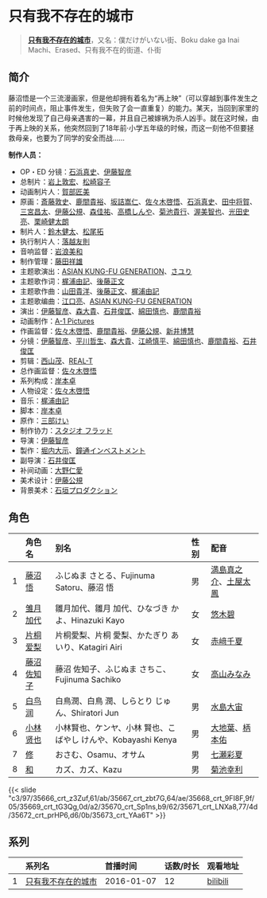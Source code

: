 # 只有我不存在的城市


> <u>**[只有我不存在的城市](https://bgm.tv/subject/137722)**</u>，又名：僕だけがいない街、Boku dake ga Inai Machi、Erased、只有我不在的街道、仆街

## 简介

藤沼悟是一个三流漫画家，但是他却拥有着名为“再上映”（可以穿越到事件发生之前的时间点，阻止事件发生，但失败了会一直重复）的能力。某天，当回到家里的时候他发现了自己母亲遇害的一幕，并且自己被嫁祸为杀人凶手。就在这时候，由于再上映的关系，他突然回到了18年前·小学五年级的时候，而这一刻他不但要拯救母亲，也要为了同学的安全而战……

**制作人员：**
- OP・ED 分镜：[石浜真史](https://bgm.tv/person/1370)、[伊藤智彦](https://bgm.tv/person/3213)
- 总制片：[岩上敦宏](https://bgm.tv/person/5782)、[松崎容子](https://bgm.tv/person/297)
- 动画制片人：[賀部匠美](https://bgm.tv/person/35922)
- 原画：[斎藤敦史](https://bgm.tv/person/12631)、[鹿間貴裕](https://bgm.tv/person/12588)、[坂詰嵩仁](https://bgm.tv/person/18228)、[佐々木啓悟](https://bgm.tv/person/13699)、[石浜真史](https://bgm.tv/person/1370)、[田中将賀](https://bgm.tv/person/3269)、[三宮昌太](https://bgm.tv/person/11346)、[伊藤公規](https://bgm.tv/person/21510)、[森佳祐](https://bgm.tv/person/25655)、[高橋しんや](https://bgm.tv/person/455)、[菊池貴行](https://bgm.tv/person/37594)、[渥美智也](https://bgm.tv/person/42697)、[光田史亮](https://bgm.tv/person/12286)、[栗崎健太朗](https://bgm.tv/person/60009)
- 制片人：[鈴木健太](https://bgm.tv/person/49713)、[松尾拓](https://bgm.tv/person/60620)
- 执行制片人：[落越友則](https://bgm.tv/person/39257)
- 音响监督：[岩浪美和](https://bgm.tv/person/231)
- 制作管理：[藤田祥雄](https://bgm.tv/person/35917)
- 主题歌演出：[ASIAN KUNG-FU GENERATION](https://bgm.tv/person/9555)、[さユり](https://bgm.tv/person/18799)
- 主题歌作词：[梶浦由記](https://bgm.tv/person/1595)、[後藤正文](https://bgm.tv/person/20284)
- 主题歌作曲：[山田貴洋](https://bgm.tv/person/20285)、[後藤正文](https://bgm.tv/person/20284)、[梶浦由記](https://bgm.tv/person/1595)
- 主题歌编曲：[江口亮](https://bgm.tv/person/10574)、[ASIAN KUNG-FU GENERATION](https://bgm.tv/person/9555)
- 演出：[伊藤智彦](https://bgm.tv/person/3213)、[森大貴](https://bgm.tv/person/21386)、[石井俊匡](https://bgm.tv/person/21139)、[綿田慎也](https://bgm.tv/person/12175)、[鹿間貴裕](https://bgm.tv/person/12588)
- 动画制作：[A-1 Pictures](https://bgm.tv/person/3525)
- 作画监督：[佐々木啓悟](https://bgm.tv/person/13699)、[鹿間貴裕](https://bgm.tv/person/12588)、[伊藤公規](https://bgm.tv/person/21510)、[新井博慧](https://bgm.tv/person/21343)
- 分镜：[伊藤智彦](https://bgm.tv/person/3213)、[平川哲生](https://bgm.tv/person/3798)、[森大貴](https://bgm.tv/person/21386)、[江崎慎平](https://bgm.tv/person/14444)、[綿田慎也](https://bgm.tv/person/12175)、[鹿間貴裕](https://bgm.tv/person/12588)、[石井俊匡](https://bgm.tv/person/21139)
- 剪辑：[西山茂](https://bgm.tv/person/6004)、[REAL-T](https://bgm.tv/person/46772)
- 总作画监督：[佐々木啓悟](https://bgm.tv/person/13699)
- 系列构成：[岸本卓](https://bgm.tv/person/10520)
- 人物设定：[佐々木啓悟](https://bgm.tv/person/13699)
- 音乐：[梶浦由記](https://bgm.tv/person/1595)
- 脚本：[岸本卓](https://bgm.tv/person/10520)
- 原作：[三部けい](https://bgm.tv/person/9275)
- 制作协力：[スタジオ フラッド](https://bgm.tv/person/29872)
- 导演：[伊藤智彦](https://bgm.tv/person/3213)
- 製作：[堀内大示](https://bgm.tv/person/18956)、[鐘通インベストメント](https://bgm.tv/person/54846)
- 副导演：[石井俊匡](https://bgm.tv/person/21139)
- 补间动画：[大野仁愛](https://bgm.tv/person/37592)
- 美术设计：[伊藤公規](https://bgm.tv/person/21510)
- 背景美术：[石垣プロダクション](https://bgm.tv/person/63929)

## 角色

|     |   角色名   |   别名  | 性别 |  配音  |
|:--- |:------  |:----      |:---  |:--   |
| 1 | [藤沼悟](https://bgm.tv/character/35666) | ふじぬま さとる、Fujinuma Satoru、藤沼 悟 | 男 | [満島真之介](https://bgm.tv/person/20601)、[土屋太鳳](https://bgm.tv/person/20603) |
| 2 | [雏月加代](https://bgm.tv/character/35667) | 雛月加代、雛月 加代、ひなづき かよ、Hinazuki Kayo | 女 | [悠木碧](https://bgm.tv/person/5076) |
| 3 | [片桐爱梨](https://bgm.tv/character/35668) | 片桐愛梨、片桐 愛梨、かたぎり あいり、Katagiri Airi | 女 | [赤﨑千夏](https://bgm.tv/person/7297) |
| 4 | [藤沼佐知子](https://bgm.tv/character/35669) | 藤沼 佐知子、ふじぬま さちこ、Fujinuma Sachiko | 女 | [高山みなみ](https://bgm.tv/person/3933) |
| 5 | [白鸟润](https://bgm.tv/character/35670) | 白鳥潤、白鳥 潤、しらとり じゅん、Shiratori Jun | 男 | [水島大宙](https://bgm.tv/person/4260) |
| 6 | [小林贤也](https://bgm.tv/character/35671) | 小林賢也、ケンヤ、小林 賢也、こばやし けんや、Kobayashi Kenya | 男 | [大地葉](https://bgm.tv/person/10869)、[柄本佑](https://bgm.tv/person/22482) |
| 7 | [修](https://bgm.tv/character/35672) | おさむ、Osamu、オサム | 男 | [七瀬彩夏](https://bgm.tv/person/20604) |
| 8 | [和](https://bgm.tv/character/35673) | カズ、カズ、Kazu | 男 | [菊池幸利](https://bgm.tv/person/20433) |

{{< slide "c3/97/35666_crt_z3Zuf,61/ab/35667_crt_zbt7G,64/ae/35668_crt_9FI8F,9f/05/35669_crt_tG3Qg,0d/a2/35670_crt_Sp1ns,b9/62/35671_crt_LNXa8,77/4d/35672_crt_prHP6,d6/0b/35673_crt_YAa6T" >}}

## 系列

|     |   系列名   |   首播时间  | 话数/时长  | 观看地址 |
|:---  |:------    |:----      |:---       |:---  |
| 1 |[只有我不存在的城市](https://bgm.tv/subject/137722)| 2016-01-07 | 12 | [bilibili](https://www.bilibili.com/bangumi/play/ep323056)  |



